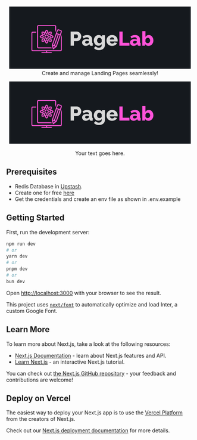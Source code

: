 <div style="text-align:center;">

![PageLab](https://github.com/shihaanws/nextjs-dashboard-app/blob/main/PageLab%20(1).png)
Create and manage Landing Pages seamlessly!

</div>

<p align="center">
  <img src="https://github.com/shihaanws/nextjs-dashboard-app/blob/main/PageLab%20(1).png" alt="Alt text" />
</p>

<p align="center">
  Your text goes here.
</p>


## Prerequisites

- Redis Database in [Upstash](https://upstash.com).
- Create one for free [here](https://console.upstash.com/?new=true)
- Get the credentials and create an env file as shown in .env.example

## Getting Started

First, run the development server:

```bash
npm run dev
# or
yarn dev
# or
pnpm dev
# or
bun dev
```

Open [http://localhost:3000](http://localhost:3000) with your browser to see the result.


This project uses [`next/font`](https://nextjs.org/docs/basic-features/font-optimization) to automatically optimize and load Inter, a custom Google Font.

## Learn More

To learn more about Next.js, take a look at the following resources:

- [Next.js Documentation](https://nextjs.org/docs) - learn about Next.js features and API.
- [Learn Next.js](https://nextjs.org/learn) - an interactive Next.js tutorial.

You can check out [the Next.js GitHub repository](https://github.com/vercel/next.js/) - your feedback and contributions are welcome!

## Deploy on Vercel

The easiest way to deploy your Next.js app is to use the [Vercel Platform](https://vercel.com/new?utm_medium=default-template&filter=next.js&utm_source=create-next-app&utm_campaign=create-next-app-readme) from the creators of Next.js.

Check out our [Next.js deployment documentation](https://nextjs.org/docs/deployment) for more details.
